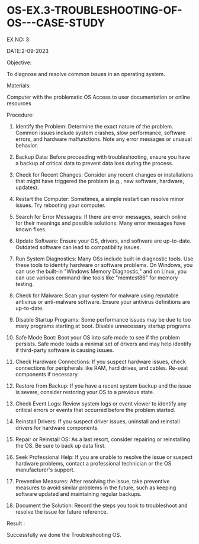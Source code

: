 # OS-EX.3-TROUBLESHOOTING-OF-OS---CASE-STUDY

EX NO: 3

DATE:2-09-2023

Objective:

To diagnose and resolve common issues in an operating system.

Materials:

Computer with the problematic OS
Access to user documentation or online resources

Procedure:

1. Identify the Problem:
Determine the exact nature of the problem. Common issues
include system crashes, slow performance, software errors, and
hardware malfunctions. Note any error messages or unusual
behavior.

2. Backup Data:
Before proceeding with troubleshooting, ensure you have a
backup of critical data to prevent data loss during the process.

3. Check for Recent Changes:
Consider any recent changes or installations that might have
triggered the problem (e.g., new software, hardware, updates).

4. Restart the Computer:
Sometimes, a simple restart can resolve minor issues. Try
rebooting your computer.

5. Search for Error Messages:
If there are error messages, search online for their meanings and
possible solutions. Many error messages have known fixes.

6. Update Software:
Ensure your OS, drivers, and software are up-to-date. Outdated
software can lead to compatibility issues.
7. Run System Diagnostics:
Many OSs include built-in diagnostic tools. Use these tools to
identify hardware or software problems. On Windows, you can
use the built-in "Windows Memory Diagnostic," and on Linux, you
can use various command-line tools like "memtest86" for memory
testing.

8. Check for Malware:
Scan your system for malware using reputable antivirus or
anti-malware software. Ensure your antivirus definitions are
up-to-date.

9. Disable Startup Programs:
Some performance issues may be due to too many programs
starting at boot. Disable unnecessary startup programs.

10. Safe Mode Boot:
Boot your OS into safe mode to see if the problem persists. Safe
mode loads a minimal set of drivers and may help identify if
third-party software is causing issues.

11. Check Hardware Connections:
If you suspect hardware issues, check connections for peripherals
like RAM, hard drives, and cables. Re-seat components if
necessary.

12. Restore from Backup:
If you have a recent system backup and the issue is severe,
consider restoring your OS to a previous state.

13. Check Event Logs:
Review system logs or event viewer to identify any critical errors
or events that occurred before the problem started.

14. Reinstall Drivers:
If you suspect driver issues, uninstall and reinstall drivers for
hardware components.

15. Repair or Reinstall OS:
As a last resort, consider repairing or reinstalling the OS. Be sure
to back up data first.

16. Seek Professional Help:
If you are unable to resolve the issue or suspect hardware
problems, contact a professional technician or the OS
manufacturer's support.

17. Preventive Measures:
After resolving the issue, take preventive measures to avoid
similar problems in the future, such as keeping software updated
and maintaining regular backups.

18. Document the Solution:
Record the steps you took to troubleshoot and resolve the issue
for future reference.

Result :

Successfully we done the Troubleshooting OS.
